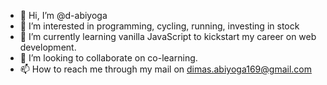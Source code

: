 - 👋 Hi, I’m @d-abiyoga
- 👀 I’m interested in programming, cycling, running, investing in stock
- 🌱 I’m currently learning vanilla JavaScript to kickstart my career on web development.
- 💞️ I’m looking to collaborate on co-learning.
- 📫 How to reach me through my mail on dimas.abiyoga169@gmail.com

<!---
d-abiyoga/d-abiyoga is a ✨ special ✨ repository because its `README.md` (this file) appears on your GitHub profile.
You can click the Preview link to take a look at your changes.
--->
